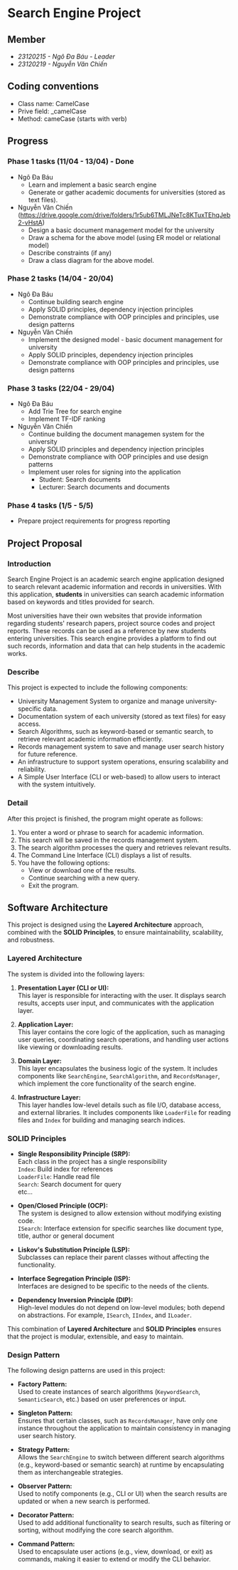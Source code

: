 # Search Engine Project  
## Member
- *23120215 - Ngô Đa Báu - Leader*  
- *23120219 - Nguyễn Văn Chiến*  

## Coding conventions
- Class name: CamelCase
- Prive field: _camelCase
- Method: cameCase (starts with verb)

## Progress
### Phase 1 tasks (11/04 - 13/04) - Done
- Ngô Đa Báu
    - Learn and implement a basic search engine
    - Generate or gather academic documents for universities (stored as text files).
- Nguyễn Văn Chiến (https://drive.google.com/drive/folders/1r5ub6TMLJNeTc8KTuxTEhqJeb2-vHstA)
    - Design a basic document management model for the university
    - Draw a schema for the above model (using ER model or relational model)
    - Describe constraints (if any)
    - Draw a class diagram for the above model.

### Phase 2 tasks (14/04 - 20/04)
- Ngô Đa Báu
    - Continue building search engine
    - Apply SOLID principles, dependency injection principles
    - Demonstrate compliance with OOP principles and principles, use design patterns
- Nguyễn Văn Chiến
    - Implement the designed model - basic document management for university
    - Apply SOLID principles, dependency injection principles
    - Demonstrate compliance with OOP principles and principles, use design patterns

### Phase 3 tasks (22/04 - 29/04)
- Ngô Đa Báu
    - Add Trie Tree for search engine
    - Implement TF-IDF ranking
- Nguyễn Văn Chiến
    - Continue building the document managemen system for the university
    - Apply SOLID principles and dependency injection principles
    - Demonstrate compliance with OOP principles and use design patterns
    - Implement user roles for signing into the application
        - Student: Search documents
        - Lecturer: Search documents and documents

### Phase 4 tasks (1/5 - 5/5)
- Prepare project requirements for progress reporting

## Project Proposal  
### Introduction  
Search Engine Project is an academic search engine application designed to search relevant academic information and records in universities. With this application, **students** in universities can search academic information based on keywords and titles provided for search.  

Most universities have their own websites that provide information regarding students' research papers, project source codes and project reports. These records can be used as a reference by new students entering universities. This search engine provides a platform to find out such records, information and data that can help students in the academic works.  

### Describe  
This project is expected to include the following components:  
- University Management System to organize and manage university-specific data.
- Documentation system of each university (stored as text files) for easy access.
- Search Algorithms, such as keyword-based or semantic search, to retrieve relevant academic information efficiently.
- Records management system to save and manage user search history for future reference.
- An infrastructure to support system operations, ensuring scalability and reliability.
- A Simple User Interface (CLI or web-based) to allow users to interact with the system intuitively.

### Detail  
After this project is finished, the program might operate as follows:  
1. You enter a word or phrase to search for academic information.
2. This search will be saved in the records management system.
3. The search algorithm processes the query and retrieves relevant results.
4. The Command Line Interface (CLI) displays a list of results.
5. You have the following options:
    - View or download one of the results.
    - Continue searching with a new query.
    - Exit the program.

## Software Architecture
This project is designed using the **Layered Architecture** approach, combined with the **SOLID Principles**, to ensure maintainability, scalability, and robustness.

### Layered Architecture
The system is divided into the following layers:

1. **Presentation Layer (CLI or UI):**  
    This layer is responsible for interacting with the user. It displays search results, accepts user input, and communicates with the application layer.

2. **Application Layer:**  
    This layer contains the core logic of the application, such as managing user queries, coordinating search operations, and handling user actions like viewing or downloading results.

3. **Domain Layer:**  
    This layer encapsulates the business logic of the system. It includes components like `SearchEngine`, `SearchAlgorithm`, and `RecordsManager`, which implement the core functionality of the search engine.

4. **Infrastructure Layer:**  
    This layer handles low-level details such as file I/O, database access, and external libraries. It includes components like `LoaderFile` for reading files and `Index` for building and managing search indices.

### SOLID Principles
- **Single Responsibility Principle (SRP):**  
    Each class in the project has a single responsibility  
    `Index`: Build index for references  
    `LoaderFile`: Handle read file  
    `Search`: Search document for query  
    etc...

- **Open/Closed Principle (OCP):**  
    The system is designed to allow extension without modifying existing code.  
    `ISearch`: Interface extension for specific searches like document type, title, author or general document

- **Liskov's Substitution Principle (LSP):**  
    Subclasses can replace their parent classes without affecting the functionality.

- **Interface Segregation Principle (ISP):**  
    Interfaces are designed to be specific to the needs of the clients.

- **Dependency Inversion Principle (DIP):**  
    High-level modules do not depend on low-level modules; both depend on abstractions. For example, `ISearch`, `IIndex`, and `ILoader`.

This combination of **Layered Architecture** and **SOLID Principles** ensures that the project is modular, extensible, and easy to maintain.

### Design Pattern
The following design patterns are used in this project:

- **Factory Pattern:**  
    Used to create instances of search algorithms (`KeywordSearch`, `SemanticSearch`, etc.) based on user preferences or input.

- **Singleton Pattern:**  
    Ensures that certain classes, such as `RecordsManager`, have only one instance throughout the application to maintain consistency in managing user search history.

- **Strategy Pattern:**  
    Allows the `SearchEngine` to switch between different search algorithms (e.g., keyword-based or semantic search) at runtime by encapsulating them as interchangeable strategies.

- **Observer Pattern:**  
    Used to notify components (e.g., CLI or UI) when the search results are updated or when a new search is performed.

- **Decorator Pattern:**  
    Used to add additional functionality to search results, such as filtering or sorting, without modifying the core search algorithm.

- **Command Pattern:**  
    Used to encapsulate user actions (e.g., view, download, or exit) as commands, making it easier to extend or modify the CLI behavior.
